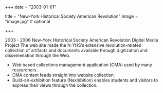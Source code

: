 +++
date = "2003-01-01"

title = "New-York Historical Society American Revolution"
image = "image.jpg" # optional

+++

2003 - 2006 New-York Historical Society American Revolution Digital Media Project
The web site made the N-YHS’s extensive revolution-related collection of artifacts and documents available through digitization and dissemenation through the Web.
* Web based collections management application (CMA) used by many researchers.
* CMA content feeds straight into website collection.
* Build-an-exhibition feature (Nexhibition) enables students and visitors to express their views through the collection.